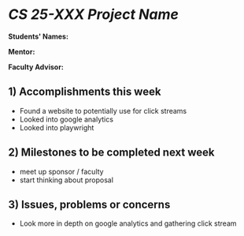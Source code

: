 # *CS 25-XXX Project Name*

**Students' Names:**

**Mentor:**

**Faculty Advisor:**

## 1) Accomplishments this week ##
   - Found a website to potentially use for click streams
   - Looked into google analytics
   - Looked into playwright

## 2) Milestones to be completed next week ##
   - meet up sponsor / faculty
   - start thinking about proposal 

## 3) Issues, problems or concerns ##
   - Look more in depth on google analytics and gathering click stream
   



